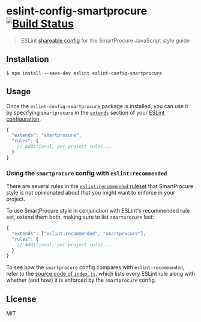 ﻿# eslint-config-smartprocure [![Build Status](https://travis-ci.org/smartprocure/eslint-config-smartprocure.svg?branch=master)](https://travis-ci.org/smartprocure/eslint-config-smartprocure)

> ESLint [shareable config](http://eslint.org/docs/developer-guide/shareable-configs.html) for the SmartProcure JavaScript style guide


## Installation

```
$ npm install --save-dev eslint eslint-config-smartprocure
```


## Usage

Once the `eslint-config-smartprocure` package is installed, you can use it by specifying `smartprocure` in the [`extends`](http://eslint.org/docs/user-guide/configuring#extending-configuration-files) section of your [ESLint configuration](http://eslint.org/docs/user-guide/configuring).

```js
{
  "extends": "smartprocure",
  "rules": {
    // Additional, per-project rules...
  }
}
```

### Using the `smartprocure` config with `eslint:recommended`

There are several rules in the [`eslint:recommended` ruleset](http://eslint.org/docs/rules/) that SmartProcure style is not opinionated about that you might want to enforce in your project.

To use SmartProcure style in conjunction with ESLint's recommended rule set, extend them both, making sure to list `smartprocure` last:

```js
{
  "extends": ["eslint:recommended", "smartprocure"],
  "rules": {
    // Additional, per-project rules...
  }
}
```

To see how the `smartprocure` config compares with `eslint:recommended`, refer to the [source code of `index.js`](https://github.com/smartprocure/eslint-config-smartprocure/blob/master/index.js), which lists every ESLint rule along with whether (and how) it is enforced by the `smartprocure` config.

## License

MIT
